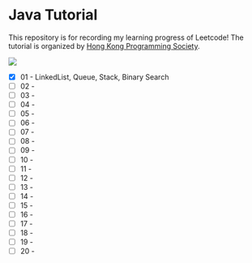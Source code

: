 # Java Tutorial

This repository is for recording my learning progress of Leetcode! The tutorial is organized by [Hong Kong Programming Society](https://www.hkprog.org/).

![](https://progress-bar.dev/10/?scale=52&title=Progress&suffix=%20/%2020&width=200)

- [x] 01 - LinkedList, Queue, Stack, Binary Search
- [ ] 02 - 
- [ ] 03 - 
- [ ] 04 - 
- [ ] 05 - 
- [ ] 06 - 
- [ ] 07 - 
- [ ] 08 - 
- [ ] 09 - 
- [ ] 10 - 
- [ ] 11 - 
- [ ] 12 - 
- [ ] 13 - 
- [ ] 14 - 
- [ ] 15 - 
- [ ] 16 - 
- [ ] 17 - 
- [ ] 18 - 
- [ ] 19 - 
- [ ] 20 - 
